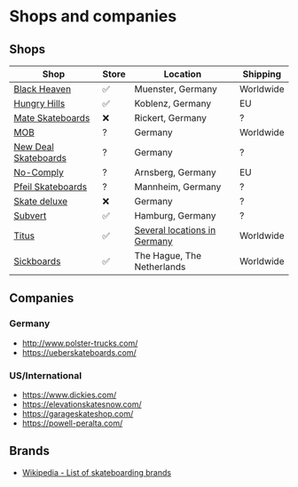 # Shops and companies

## Shops

Shop                                                    | Store | Location                                                    | Shipping
--------------------------------------------------------|-------|-------------------------------------------------------------|----------------
[Black Heaven](https://blackheavenshop.com/)            |   ✅   | Muenster, Germany                                           | Worldwide
[Hungry Hills](https://www.hungryhills.de/)             |   ✅   | Koblenz, Germany                                            | EU
[Mate Skateboards](http://mateskateboards.com/)         |   ❌   | Rickert, Germany                                            | ?
[MOB](https://mob-shop.de/)                             |   ?    | Germany                                                      | Worldwide
[New Deal Skateboards](https://newdealskateboards.com/) |   ?    | Germany                                                      | ?
[No-Comply](https://no-comply.de/)                      |   ?    | Arnsberg, Germany                                            | EU
[Pfeil Skateboards](https://pfeilskateboards.de/)       |   ?    | Mannheim, Germany                                            | ?
[Skate deluxe](https://www.skatedeluxe.com/en)          |   ❌   | Germany                                                      | ?
[Subvert](https://www.subvert.de/)                      |   ✅   | Hamburg, Germany                                              | ?
[Titus](https://www.titus.de/)                          |   ✅   | [Several locations in Germany](https://www.titus.de/shops/)  | Worldwide
[Sickboards](https://www.sickboards.nl/)                |   ✅   | The Hague, The Netherlands                                   | Worldwide

## Companies

### Germany

* http://www.polster-trucks.com/
* https://ueberskateboards.com/

### US/International

* https://www.dickies.com/
* https://elevationskatesnow.com/
* https://garageskateshop.com/
* https://powell-peralta.com/

## Brands

* [Wikipedia - List of skateboarding brands](https://en.wikipedia.org/wiki/List_of_skateboarding_brands)
